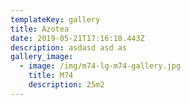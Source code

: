 ```yaml
---
templateKey: gallery
title: Azotea
date: 2019-05-21T17:16:18.443Z
description: asdasd asd as
gallery_image:
  - image: /img/m74-lg-m74-gallery.jpg
    title: M74
    description: 25m2
---
```


